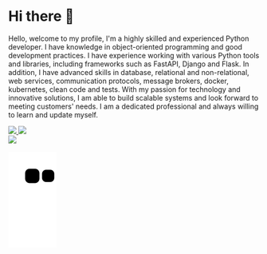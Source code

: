 # Hi there 👋

Hello, welcome to my profile,
I'm a highly skilled and experienced Python developer. I have knowledge in object-oriented programming and good development practices. I have experience working with various Python tools and libraries, including frameworks such as FastAPI, Django and Flask. In addition, I have advanced skills in database, relational and non-relational, web services, communication protocols, message brokers, docker, kubernetes, clean code and tests. With my passion for technology and innovative solutions, I am able to build scalable systems and look forward to meeting customers' needs. I am a dedicated professional and always willing to learn and update myself.

<div>
  <a href="https://github.com/LucasGasque">
  <img height="180em" src="https://github-readme-stats.vercel.app/api?username=LucasGasque&show_icons=true&theme=tokyonight&include_all_commits=true&count_private=true"/>
  <img height="180em" src="https://github-readme-stats.vercel.app/api/top-langs/?username=LucasGasque&layout=compact&langs_count=7&theme=tokyonight"/>
</div>
  
  <div> 
  <a href="https://www.linkedin.com/in/lucasgasque" target="_blank"><img src="https://img.shields.io/badge/-LinkedIn-%230077B5?style=for-the-badge&logo=linkedin&logoColor=white" target="_blank"></a> 
 
  ![Snake animation](https://github.com/rafaballerini/rafaballerini/blob/output/github-contribution-grid-snake.svg)
 
</div>
  


